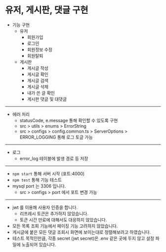 # 유저, 게시판, 댓글 구현

- 기능 구현
  - 유저
     - 회원가입
     - 로그인
     - 회원정보 수정
     - 회원탈퇴
  - 게시판
     - 게시글 작성
     - 게시글 확인
     - 게시글 검색
     - 게시글 삭제
     - 내가 쓴 글 확인
     - 게시판 댓글 및 대댓글

---

- 에러 처리
  - statusCode, e.message 통해 확인할 수 있도록 구현
  - src > utils > enums > ErrorString
  - src > configs > config.common.ts > ServerOptions > ERROR_LOGGING 통해 로그 토글 가능
  
---

- 로그
  - error_log 테이블에 발생 경로 등 저장

---

- `npm start` 통해 서버 시작 (포트:4000)
- `npm test` 통해 기능 테스트
- mysql port 는 3306 입니다. 
  - src > configs > port 에서 포트 변경 가능
---
  
- jwt 를 이용해 사용자 인증을 합니다.
  - 리프레시 토큰은 추가하지 않았습니다.
  - 토큰 시간 만료에 대해서도 대응하지 않았습니다.
- 모든 목록 조회 기능에서 페이징 기능 고려하지 않았습니다.
- 게시글에 붙은 모든 댓글 조회시 화면에 보이는대로 정렬해보려고 하였습니다.
- 테스트 목적인만큼, 각종 secret (jwt secret)은 .env 같은 곳에 두지 않고 설정 파일에 노출되어 있습니다.


